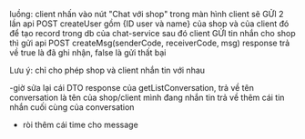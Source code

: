 
 
 luồng: client nhấn vào nút "Chat với shop" trong màn hình 
 client sẽ GỬI 2 lần api POST createUser gồm {ID user và name} của shop và của client đó để tạo record trong db của chat-service
 sau đó client GỬI tin nhắn cho shop thì gửi api POST createMsg(senderCode, receiverCode, msg)
 response trả về true là đã ghi nhận, false là gửi thất bại


 Lưu ý: chỉ cho phép shop và client nhắn tin với nhau


 -giờ sửa lại cái DTO response của getListConversation, trả về tên conversation là tên của shop/client mình đang nhắn tin
 trả về thêm cái tin nhắn cuối cùng của conversation

 - ròi thêm cái time cho message
